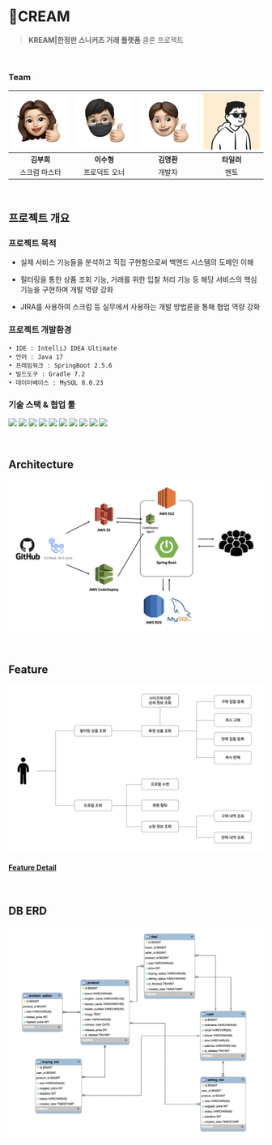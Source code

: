 # 👟CREAM
> **KREAM|한정판 스니커즈 거래 플랫폼** 클론 프로젝트

<br/>

### Team

| ![buri](images/buri.jpg) | ![lee](images/lee.png) | ![sam](images/sam.jpg) | ![tyler](images/tyler.png) |
| :----------------------: | :--------------------: | :--------------------: | :------------------------: |
|        **김부희**        |       **이수형**       |       **김명환**       |         **타일러**         |
|      스크럼 마스터       |     프로덕트 오너      |         개발자         |            멘토            |

<br/>

## 프로젝트 개요 

### 프로젝트 목적 

- 실제 서비스 기능들을 분석하고 직접 구현함으로써 백엔드 시스템의 도메인 이해
- 필터링을 통한 상품 조회 기능, 거래를 위한 입찰 처리 기능 등 해당 서비스의 핵심 기능을 구현하며 개발 역량 강화

- JIRA를 사용하여 스크럼 등 실무에서 사용하는 개발 방법론을 통해 협업 역량 강화 

### 프로젝트 개발환경

```
• IDE : IntelliJ IDEA Ultimate
• 언어 : Java 17
• 프레임워크 : SpringBoot 2.5.6
• 빌드도구 : Gradle 7.2
• 데이터베이스 : MySQL 8.0.23
```

### 기술 스택 & 협업 툴

<p align="left">
  <img src="https://img.shields.io/badge/Java-007396?style=flat-square&logo=Java&logoColor=white&style=flat"/></a>
  <img src="https://img.shields.io/badge/Spring Boot-6DB33F?style=flat-square&logo=Spring&logoColor=white&style=flat"/></a>
	<img src="https://img.shields.io/badge/-JPA-gray?logoColor=white&style=flat"/></a>
  <img src="https://img.shields.io/badge/MySQL-4479A1?style=flat-square&logo=MySQL&logoColor=white&style=flat"/>
  <img src="https://img.shields.io/badge/JavaScript-f7df1e?style=flat-square&logo=javascript&logoColor=white&style=flat"/></a>
  <img src="https://img.shields.io/badge/HTML5-e34f26?style=flat-square&logo=html5&logoColor=white&style=flat"/></a>
  <img src="https://img.shields.io/badge/CSS3-1572B6?style=flat-square&logo=css3&logoColor=white&style=flat"/></a>
	<img src="https://img.shields.io/badge/AWS-232F3E?style=flat-square&logo=amazon%20AWS&logoColor=white&style=flat"/></a>
	<img src="https://img.shields.io/badge/Swagger-85EA2D?style=flat-square&logo=Swagger&logoColor=white&style=flat"/></a>
	<img src="https://img.shields.io/badge/Jira-0052CC?style=flat-square&logo=Jira%20software&logoColor=white&style=flat"/></a>
</p>

<br/>

## Architecture

![archi](images/archi.png)

<br/>

## Feature

![feat](images/feat.png)

#### [Feature Detail](https://github.com/prgrms-be-devcourse/BEDV1_CREAM/wiki/01-CREAM-Use-Case)

<br/>

## DB ERD 

![erd](images/erd.png)

